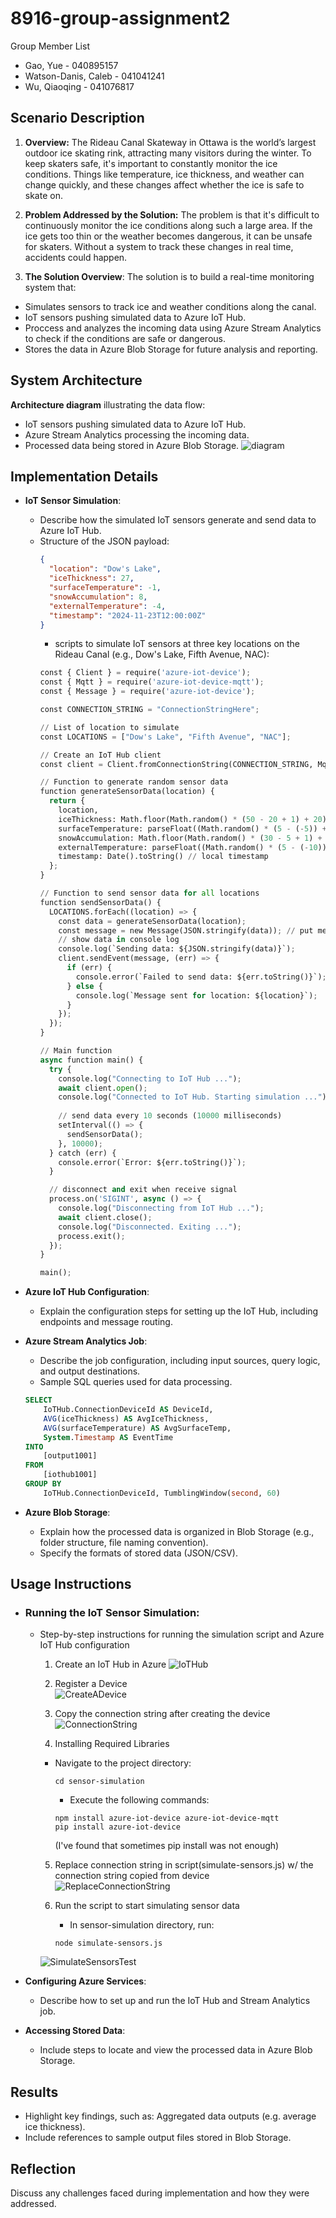 # 8916-group-assignment2
Group Member List
- Gao, Yue - 040895157
- Watson-Danis, Caleb - 041041241
- Wu, Qiaoqing - 041076817
## Scenario Description
1. **Overview:**
The Rideau Canal Skateway in Ottawa is the world’s largest outdoor ice skating rink, attracting many visitors during the winter. To keep skaters safe, it's important to constantly monitor the ice conditions. Things like temperature, ice thickness, and weather can change quickly, and these changes affect whether the ice is safe to skate on.

2. **Problem Addressed by the Solution:**
The problem is that it's difficult to continuously monitor the ice conditions along such a large area. If the ice gets too thin or the weather becomes dangerous, it can be unsafe for skaters. Without a system to track these changes in real time, accidents could happen.

3. **The Solution Overview**:
The solution is to build a real-time monitoring system that:
- Simulates sensors to track ice and weather conditions along the canal.
- IoT sensors pushing simulated data to Azure IoT Hub.
- Proccess and analyzes the incoming data using Azure Stream Analytics to check if the conditions are safe or dangerous.
- Stores the data in Azure Blob Storage for future analysis and reporting.

## System Architecture
 **Architecture diagram** illustrating the data flow:
- IoT sensors pushing simulated data to Azure IoT Hub.
- Azure Stream Analytics processing the incoming data.
- Processed data being stored in Azure Blob Storage.
![diagram](./architecture-diagram.png)
## Implementation Details
- **IoT Sensor Simulation**:
  - Describe how the simulated IoT sensors generate and send data to Azure IoT Hub.
  - Structure of the JSON payload:
    ```json
    {
      "location": "Dow's Lake",
      "iceThickness": 27,
      "surfaceTemperature": -1,
      "snowAccumulation": 8,
      "externalTemperature": -4,
      "timestamp": "2024-11-23T12:00:00Z"
    }
    ```
    - scripts to simulate IoT sensors at three key locations on the Rideau Canal (e.g., Dow's Lake, Fifth Avenue, NAC):
    ```python
    const { Client } = require('azure-iot-device');
    const { Mqtt } = require('azure-iot-device-mqtt');
    const { Message } = require('azure-iot-device');

    const CONNECTION_STRING = "ConnectionStringHere";

    // List of location to simulate
    const LOCATIONS = ["Dow's Lake", "Fifth Avenue", "NAC"];

    // Create an IoT Hub client
    const client = Client.fromConnectionString(CONNECTION_STRING, Mqtt);

    // Function to generate random sensor data
    function generateSensorData(location) {
      return {
        location,
        iceThickness: Math.floor(Math.random() * (50 - 20 + 1) + 20), // random between 20-50cm
        surfaceTemperature: parseFloat((Math.random() * (5 - (-5)) + (-5)).toFixed(1)), // random between -5 to 5°C with 1 decimal place
        snowAccumulation: Math.floor(Math.random() * (30 - 5 + 1) + 5), // random between 5-30 cm
        externalTemperature: parseFloat((Math.random() * (5 - (-10)) + (-10)).toFixed(1)), // random between -10 to 5 °C with 1 decimal place
        timestamp: Date().toString() // local timestamp
      };
    }

    // Function to send sensor data for all locations
    function sendSensorData() {
      LOCATIONS.forEach((location) => {
        const data = generateSensorData(location);
        const message = new Message(JSON.stringify(data)); // put message into JSON formate
        // show data in console log
        console.log(`Sending data: ${JSON.stringify(data)}`);
        client.sendEvent(message, (err) => {
          if (err) {
            console.error(`Failed to send data: ${err.toString()}`);
          } else {
            console.log(`Message sent for location: ${location}`);
          }
        });
      });
    }

    // Main function
    async function main() {
      try {
        console.log("Connecting to IoT Hub ...");
        await client.open();
        console.log("Connected to IoT Hub. Starting simulation ...");
        
        // send data every 10 seconds (10000 milliseconds)
        setInterval(() => {
          sendSensorData();
        }, 10000);
      } catch (err) {
        console.error(`Error: ${err.toString()}`);
      }

      // disconnect and exit when receive signal
      process.on('SIGINT', async () => {
        console.log("Disconnecting from IoT Hub ...");
        await client.close();
        console.log("Disconnected. Exiting ...");
        process.exit();
      });
    }

    main();
    ```

- **Azure IoT Hub Configuration**:
  - Explain the configuration steps for setting up the IoT Hub, including endpoints and message routing.
- **Azure Stream Analytics Job**:
  - Describe the job configuration, including input sources, query logic, and output destinations.
  - Sample SQL queries used for data processing.
  ```sql
  SELECT
      IoTHub.ConnectionDeviceId AS DeviceId,
      AVG(iceThickness) AS AvgIceThickness,
      AVG(surfaceTemperature) AS AvgSurfaceTemp,
      System.Timestamp AS EventTime
  INTO
      [output1001]
  FROM
      [iothub1001]
  GROUP BY
      IoTHub.ConnectionDeviceId, TumblingWindow(second, 60)
  ```
- **Azure Blob Storage**:
  - Explain how the processed data is organized in Blob Storage (e.g., folder structure, file naming convention).
  - Specify the formats of stored data (JSON/CSV).
## Usage Instructions
- ### Running the IoT Sensor Simulation:
  - Step-by-step instructions for running the simulation script and Azure IoT Hub configuration
    1. Create an IoT Hub in Azure
    ![IoTHub](./screenshots/IoTHub.png)

    2. Register a Device                           
    ![CreateADevice](./screenshots/CreateADevice.png)

    3. Copy the connection string after creating the device
    ![ConnectionString](./screenshots/ConnectionString.png)
    
    4. Installing Required Libraries
      - Navigate to the project directory: 
        ```
        cd sensor-simulation
        ```
        - Execute the following commands:
        ```
        npm install azure-iot-device azure-iot-device-mqtt
        pip install azure-iot-device
        ```
        (I've found that sometimes pip install was not enough)
    
    5. Replace connection string in script(simulate-sensors.js) w/ the connection string copied from device
      ![ReplaceConnectionString](./screenshots/ReplaceConnectionString.png)
    
    6. Run the script to start simulating sensor data
        - In sensor-simulation directory, run:
        ```
        node simulate-sensors.js
        ```
      ![SimulateSensorsTest](./screenshots/SimulateSensorsTest.png)
    
- **Configuring Azure Services**:
  - Describe how to set up and run the IoT Hub and Stream Analytics job.
- **Accessing Stored Data**:
  - Include steps to locate and view the processed data in Azure Blob Storage.
## Results
- Highlight key findings, such as: Aggregated data outputs (e.g. average ice thickness).
- Include references to sample output files stored in Blob Storage.
## Reflection
Discuss any challenges faced during implementation and how they were addressed.